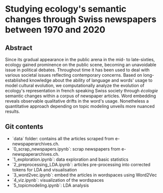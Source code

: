 # Studying ecology's semantic changes through Swiss newspapers between 1970 and 2020

## Abstract

Since its gradual appearance in the public arena in the mid- to late-sixties, ecology gained prominence on the public scene, becoming an unavoidable issue in political debates. Throughout time it has been used to deal with various societal issues reflecting contemporary concerns. Based on long-established knowledge about the ability of language and words' usage to model cultural evolution, we computationally analyze the evolution of ecology's representation in french speaking Swiss society through *écologie* semantic changes within a corpus of newspaper articles. Word embedding reveals observable qualitative drifts in the word's usage. Nonetheless a quantitative approach depending on topic modeling unveils more nuanced results. 

## Git contents


- ´data´ folder: contains all the articles scraped from e-newspaperarchives.ch.
- ´0_scrap_newspapers.ipynb´: scrap newspapers from e-newspaperarchives.ch.
- ´1_exploration.ipynb´: data exploration and basic statistics
- ´2_preprocessing_LDA.ipynb´: articles pre-processing into corrected tokens for LDA and visualisation
- ´3_word2vec.ipynb´: embed the articles in wordspaces using Word2Vec
- ´4_viz.ipynb´: visualization of the wordspaces
- ´5_topicmodeling.ipynb´: LDA analysis
